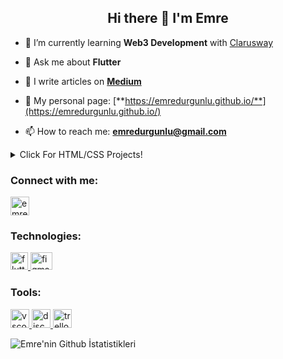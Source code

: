 ### <h2 align="center">Hi there 👋 I'm Emre</h2>
<!--
**emredurgunlu/emredurgunlu** is a ✨ _special_ ✨ repository because its `README.md` (this file) appears on your GitHub profile.

Here are some ideas to get you started:

- 🔭 I’m currently working on ...
- 🌱 I’m currently learning ...
- 👯 I’m looking to collaborate on ...
- 🤔 I’m looking for help with ...
- 💬 Ask me about ...
- 📫 How to reach me: ...
- 😄 Pronouns: ...
- ⚡ Fun fact: ...
-->
- 🌱 I’m currently learning **Web3 Development** with [Clarusway](https://clarusway.com/web3/) 

- 💬 Ask me about **Flutter**

- 📃 I write articles on [**Medium**](https://medium.com/@emredurgunlu)

- 🚀 My personal page: [**https://emredurgunlu.github.io/**](https://emredurgunlu.github.io/) 

- 📫 How to reach me: **emredurgunlu@gmail.com**

<details>
<summary>Click For HTML/CSS Projects!</summary>
<ul>
<li> <a href="https://emredurgunlu.github.io/Netflix-Form/" target="_blank" rel="noreferrer">Netflix Form</a></li>
<li> <a href="https://emredurgunlu.github.io/Marvel-Biographies/" target="_blank" rel="noreferrer">Marvel Biographies</a></li>
<li> <a href="https://emredurgunlu.github.io/Parallax-WebPage/" target="_blank" rel="noreferrer">Parallax WebPage</a></li>
</ul>
</details>

<h3 align="left">Connect with me:</h3>
<p align="left">
<a href="https://www.linkedin.com/in/emredurgunlu" target="blank" rel=”noopener”><img align="center" src="https://upload.wikimedia.org/wikipedia/commons/thumb/8/81/LinkedIn_icon.svg/72px-LinkedIn_icon.svg.png?20210220164014" alt="emredurgunlu" height="30" width="30" /> </a> 


<h3 align="left">Technologies:</h3>
<p align="left"> 
<a href="https://flutter.dev/" target="_blank" rel=”noopener”> <img src="https://seeklogo.com/images/F/flutter-logo-5086DD11C5-seeklogo.com.png" alt="flutter" width="28" height="28"/> </a> 
<a href="https://www.figma.com./" target="_blank" rel=”noopener”> <img src="https://upload.wikimedia.org/wikipedia/commons/3/33/Figma-logo.svg" alt="figma" width="35" height="28"/> </a> 
 
<h3 align="left">Tools:</h3>
<a href="https://code.visualstudio.com/" target="_blank" rel=”noopener”> <img src="https://upload.wikimedia.org/wikipedia/commons/thumb/9/9a/Visual_Studio_Code_1.35_icon.svg/1024px-Visual_Studio_Code_1.35_icon.svg.png" alt="vscode" width="30" height="30"/> </a>
<a href="https://discord.com/" target="_blank" rel=”noopener”> <img src="https://cdn4.iconfinder.com/data/icons/logos-and-brands/512/91_Discord_logo_logos-512.png" alt="discord" width="30" height="30"/> </a> 
<a href="https://trello.com/en" target="_blank" rel=”noopener”> <img src="https://cdn.iconscout.com/icon/free/png-512/trello-6-569395.png" alt="trello" width="30" height="30"/> </a>
</p>


![Emre'nin Github İstatistikleri](https://github-readme-stats.vercel.app/api?username=emredurgunlu&theme=omni&show_icons=true)
